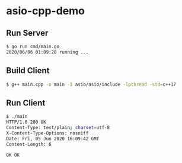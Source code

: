 # asio-cpp-demo

## Run Server

```sh
$ go run cmd/main.go
2020/06/06 01:09:28 running ...
```

## Build Client

```sh
$ g++ main.cpp -o main -I asio/asio/include -lpthread -std=c++17
```

## Run Client

```sh
$ ./main
HTTP/1.0 200 OK
Content-Type: text/plain; charset=utf-8
X-Content-Type-Options: nosniff
Date: Fri, 05 Jun 2020 16:09:42 GMT
Content-Length: 6

OK OK
```
